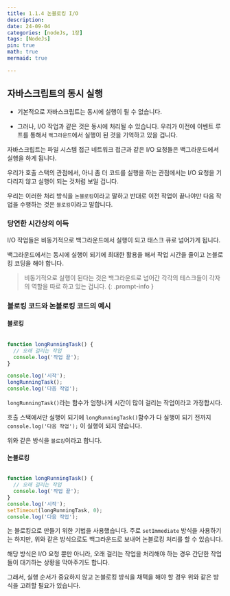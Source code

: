 ```yaml
---
title: 1.1.4 논블로킹 I/O
description: 
date: 24-09-04
categories: [nodeJs, 1장]
tags: [NodeJs]
pin: true
math: true
mermaid: true

---
```


## 자바스크립트의 동시 실행

- 기본적으로 자바스크립트는 동시에 실행이 될 수 없습니다.

- 그러나, I/O 작업과 같은 것은 동시에 처리될 수 있습니다. 우리가 이전에 이벤트 루프를 통해서 `백그라운드`에서 실행이 된 것을 기억하고 있을 겁니다.

자바스크립트는 파일 시스템 접근 네트워크 접근과 같은 I/O 요청들은 백그라운드에서 실행을 하게 됩니다.

우리가 호출 스택의 관점에서, 아니 좀 더 코드를 실행을 하는 관점에서는 I/O 요청을 기다리지 않고 실행이 되는 것처럼 보일 겁니다.

우리는 이러한 처리 방식을 `논블로킹`이라고 말하고 반대로 이전 작업이 끝나야만 다음 작업을 수행하는 것은 `블로킹`이라고 말합니다.

### 당연한 시간상의 이득

I/O 작업들은 비동기적으로 백그라운드에서 실행이 되고 태스크 큐로 넘어가게 됩니다.

백그라운드에서는 동시에 실행이 되기에 최대한 활용을 해서 작업 시간을 줄이고 논블로킹 코딩을 해야 합니다.

> 비동기적으로 실행이 된다는 것은 백그라운드로 넘어간 각각의 테스크들이 각자의 역할을 따로 하고 있는 겁니다.
{: .prompt-info }

### 블로킹 코드와 논블로킹 코드의 예시

#### 블로킹 
```javascript

function longRunningTask() {
  // 오래 걸리는 작업
  console.log('작업 끝');
}

console.log('시작');
longRunningTask();
console.log('다음 작업');

```

`longRunningTask()`라는 함수가 엄청나게 시간이 많이 걸리는 작업이라고 가정합시다.

호출 스택에서만 실행이 되기에 `longRunningTask()`함수가 다 실행이 되기 전까지 `console.log('다음 작업');` 이 실행이 되지 않습니다.

위와 같은 방식을 `블로킹`이라고 합니다.

#### 논블로킹

```javascript

function longRunningTask() {
  // 오래 걸리는 작업
  console.log('작업 끝');
}
console.log('시작');
setTimeout(longRunningTask, 0);
console.log('다음 작업');

```

논 블로킹으로 만들기 위한 기법을 사용했습니다. 주로 `setImmediate` 방식을 사용하기는 하지만, 위와 같은 방식으로도 백그라운드로 보내어 논블로킹 처리를 할 수 있습니다.

해당 방식은 I/O 요청 뿐만 아니라, 오래 걸리는 작업을 처리해야 하는 경우 간단한 작업들이 대기하는 상황을 막아주기도 합니다.

그래서, 실행 순서가 중요하지 않고 논블로킹 방식을 채택을 해야 할 경우 위와 같은 방식을 고려할 필요가 있습니다.